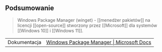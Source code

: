 ## Podsumowanie
> Windows Package Manager (winget) - [[menedżer pakietów]] na licencji [[open-source]] stworzony przez [[Microsoft]] dla systemów [[Windows 10]] i [[Windows 11]].

|              |                          |
| ------------ | ------------------------ |
| Dokumentacja | [Windows Package Manager \| Microsoft Docs](https://docs.microsoft.com/en-us/windows/package-manager/) |
